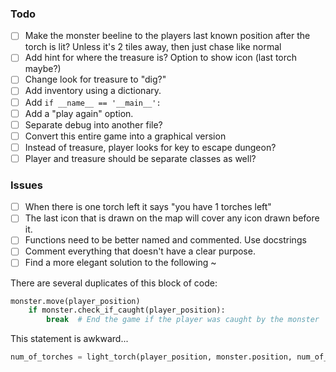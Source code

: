### Todo
- [ ] Make the monster beeline to the players last known position after the torch is lit? Unless it's 2 tiles away, then just chase like normal
- [ ] Add hint for where the treasure is? Option to show icon (last torch maybe?)
- [ ] Change look for treasure to "dig?"
- [ ] Add inventory using a dictionary.
- [ ] Add `if __name__ == '__main__':`
- [ ] Add a "play again" option.
- [ ] Separate debug into another file?
- [ ] Convert this entire game into a graphical version
- [ ] Instead of treasure, player looks for key to escape dungeon?
- [ ] Player and treasure should be separate classes as well?

### Issues
- [ ] When there is one torch left it says "you have 1 torches left"
- [ ] The last icon that is drawn on the map will cover any icon drawn before it.
- [ ] Functions need to be better named and commented. Use docstrings
- [ ] Comment everything that doesn't have a clear purpose.
- [ ] Find a more elegant solution to the following ~

There are several duplicates of this block of code:
```Python
monster.move(player_position)
    if monster.check_if_caught(player_position):
        break  # End the game if the player was caught by the monster
```

This statement is awkward...
```Python
num_of_torches = light_torch(player_position, monster.position, num_of_torches)
```